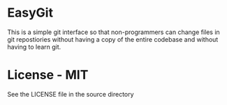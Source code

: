 EasyGit
=======
This is a simple git interface so that non-programmers can change files in git repostiories without having a copy of the entire codebase and without having to learn git.

License - MIT
=======
See the LICENSE file in the source directory